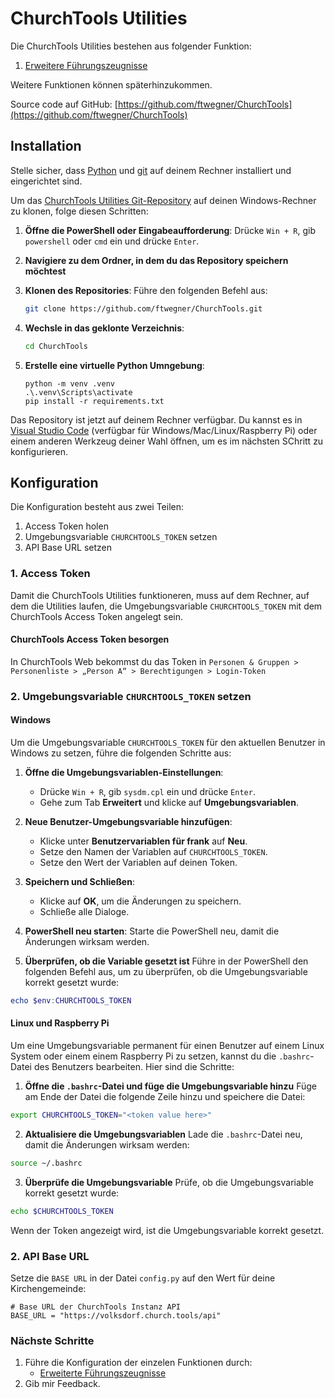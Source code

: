 # ChurchTools Utilities

Die ChurchTools Utilities bestehen aus folgender Funktion:

1. [Erweitere Führungszeugnisse](erweiterte-fuehrungszeugnisse/index.md)

Weitere Funktionen können späterhinzukommen.

Source code auf GitHub: [https://github.com/ftwegner/ChurchTools](https://github.com/ftwegner/ChurchTools)

## Installation

Stelle sicher, dass [Python](https://www.python.org/downloads) und [git](https://git-scm.com/downloads) auf deinem Rechner installiert und eingerichtet sind.

Um das [ChurchTools Utilities Git-Repository](https://github.com/ftwegner/ChurchTools) auf deinen Windows-Rechner zu klonen, folge diesen Schritten:

1. **Öffne die PowerShell oder Eingabeaufforderung**:
   Drücke `Win + R`, gib `powershell` oder `cmd` ein und drücke `Enter`.

2. **Navigiere zu dem Ordner, in dem du das Repository speichern möchtest**

3. **Klonen des Repositories**:
   Führe den folgenden Befehl aus:
   ```bash
   git clone https://github.com/ftwegner/ChurchTools.git
   ```

4. **Wechsle in das geklonte Verzeichnis**:
   ```bash
   cd ChurchTools
   ```

5. **Erstelle eine virtuelle Python Umngebung**:
   ```
   python -m venv .venv
   .\.venv\Scripts\activate
   pip install -r requirements.txt
   ```
Das Repository ist jetzt auf deinem Rechner verfügbar. Du kannst es in [Visual Studio Code](https://code.visualstudio.com/docs/setup/setup-overview) (verfügbar für Windows/Mac/Linux/Raspberry Pi) oder einem anderen Werkzeug deiner Wahl öffnen, um es im nächsten SChritt zu konfigurieren.

## Konfiguration

Die Konfiguration besteht aus zwei Teilen:

1. Access Token holen
2. Umgebungsvariable `CHURCHTOOLS_TOKEN` setzen
3. API Base URL setzen

### 1. Access Token
Damit die ChurchTools Utilities funktioneren, muss auf dem Rechner, auf dem die Utilities laufen, die Umgebungsvariable `CHURCHTOOLS_TOKEN` mit dem ChurchTools Access Token angelegt sein.

#### ChurchTools Access Token besorgen
In ChurchTools Web bekommst du das Token in `Personen & Gruppen > Personenliste > „Person A“ > Berechtigungen > Login-Token`

### 2. Umgebungsvariable `CHURCHTOOLS_TOKEN` setzen

#### Windows
Um die Umgebungsvariable `CHURCHTOOLS_TOKEN` für den aktuellen Benutzer in Windows zu setzen, führe die folgenden Schritte aus:

1. **Öffne die Umgebungsvariablen-Einstellungen**:
   - Drücke `Win + R`, gib `sysdm.cpl` ein und drücke `Enter`.
   - Gehe zum Tab **Erweitert** und klicke auf **Umgebungsvariablen**.

2. **Neue Benutzer-Umgebungsvariable hinzufügen**:
   - Klicke unter **Benutzervariablen für frank** auf **Neu**.
   - Setze den Namen der Variablen auf `CHURCHTOOLS_TOKEN`.
   - Setze den Wert der Variablen auf deinen Token.

3. **Speichern und Schließen**:
   - Klicke auf **OK**, um die Änderungen zu speichern.
   - Schließe alle Dialoge.

4. **PowerShell neu starten**:
   Starte die PowerShell neu, damit die Änderungen wirksam werden.

5. **Überprüfen, ob die Variable gesetzt ist**
Führe in der PowerShell den folgenden Befehl aus, um zu überprüfen, ob die Umgebungsvariable korrekt gesetzt wurde:
```powershell
echo $env:CHURCHTOOLS_TOKEN
```
#### Linux und Raspberry Pi
Um eine Umgebungsvariable permanent für einen Benutzer auf einem Linux System oder einem einem Raspberry Pi zu setzen, kannst du die `.bashrc`-Datei des Benutzers bearbeiten. Hier sind die Schritte:

1. **Öffne die `.bashrc`-Datei und füge die Umgebungsvariable hinzu**
Füge am Ende der Datei die folgende Zeile hinzu und speichere die Datei:
```bash
export CHURCHTOOLS_TOKEN="<token value here>"
```

2. **Aktualisiere die Umgebungsvariablen**
Lade die `.bashrc`-Datei neu, damit die Änderungen wirksam werden:
```bash
source ~/.bashrc
```

3. **Überprüfe die Umgebungsvariable**
Prüfe, ob die Umgebungsvariable korrekt gesetzt wurde:
```bash
echo $CHURCHTOOLS_TOKEN
```

Wenn der Token angezeigt wird, ist die Umgebungsvariable korrekt gesetzt.

### 2. API Base URL
Setze die `BASE URL` in der Datei `config.py` auf den Wert für deine Kirchengemeinde:
```
# Base URL der ChurchTools Instanz API
BASE_URL = "https://volksdorf.church.tools/api"
```

### Nächste Schritte
1. Führe die Konfiguration der einzelen Funktionen durch:
   * [Erweiterte Führungszeugnisse](erweiterte-fuehrungszeugnisse/index.md)
2. Gib mir Feedback.
